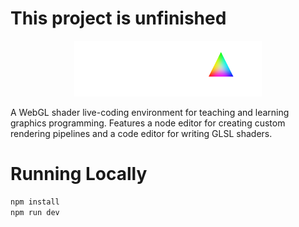 # This project is unfinished
<p align="center">
    <img src="public/spectra.png" alt="Spectra" width="300px">
</p>
A WebGL shader live-coding environment for teaching and learning graphics programming. Features a node editor for creating custom rendering pipelines and a code editor for writing GLSL shaders.

# Running Locally
```bash
npm install
npm run dev
```
